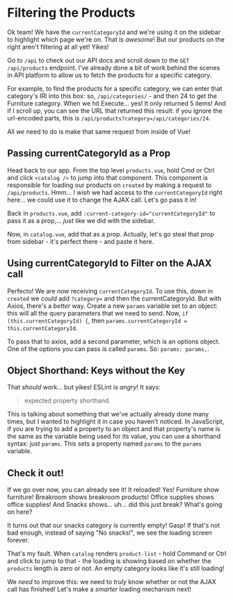 # Filtering the Products

Ok team! We have the `currentCategoryId` and we're using it on the sidebar to
highlight which page we're on. That is *awesome*! But our products on the right
aren't filtering at all yet! Yikes!

Go to `/api` to check out our API docs and scroll down to the `GET /api/products`
endpoint. I've already done a bit of work behind the scenes in API platform to
allow us to fetch the products for a specific category.

For example, to find the products for a specific category, we can enter that
category's IRI into this box: so, `/api/categories/` - and then 24 to get the
Furniture category. When we hit Execute... yes! It only returned 5 items!
And if I scroll up, you can see the URL that returned this result: if you
ignore the url-encoded parts, this is `/api/products?category=/api/categories/24`.

All *we* need to do is make that same request from inside of Vue!

## Passing currentCategoryId as a Prop

Head back to our app. From the top level `products.vue`, hold Cmd or Ctrl and
click `<catalog />` to jump into that component. This component is responsible
for loading our products on `created` by making a request to `/api/products`. Hmm...
I *wish* we had access to the `currentCategoryId` right here...  we could use
it to change the AJAX call. Let's go pass it in!

Back in `products.vue`, add `:current-category-id="currentCategoryId"` to pass it
as a prop,... *just* like we did with the sidebar.

Now, in `catalog.vue`, add that as a prop. Actually, let's go steal that prop from
sidebar - it's perfect there - and paste it here.

## Using currentCategoryId to Filter on the AJAX call

Perfecto! We are *now* receiving `currentCategoryId`. To use this, down in
`created` we *could* add `?category=` and then the currentCategoryId. But with
Axios, there's a *better* way. Create a new `params` variable set to an object:
this will all the query parameters that we need to send. Now,
`if (this.currentCategoryId) {`, then
`params.currentCategoryId = this.currentCategoryId`.

To pass that to axios, add a second parameter, which is an options object. One of
the options you can pass is called `params`. So: `params: params,`.

## Object Shorthand: Keys without the Key

That *should* work... but yikes! ESLint is *angry*! It says:

> expected property shorthand.

This is talking about something that we've actually already done many times, but
I wanted to highlight it in case you haven't noticed. In JavaScript, if you are
trying to add a property to an object and that property's name is the same as the
variable being used for its value, you can use a shorthand syntax: just `params`.
This sets a property named `params` to the `params` variable.

## Check it out!

If we go over now, you can already see it! It reloaded! Yes! Furniture show furniture!
Breakroom shows breakroom products! Office supplies shows office supplies! And
Snacks shows... uh... did this just break? What's going on here?

It turns out that our snacks category is currently empty! Gasp! If that's not
bad enough, instead of saying "No snacks!", we see the loading screen forever.

That's my fault. When `catalog` renders `product-list` - hold Command or Ctrl and
click to jump to that - the loading is showing based on whether the `products`
length is zero or not. An empty category looks like it's still loading!

We *need* to improve this: we need to *truly* know whether or not the AJAX call
has finished! Let's make a *smarter* loading mechanism next!
